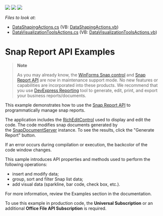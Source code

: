 <!-- default badges list -->
![](https://img.shields.io/endpoint?url=https://codecentral.devexpress.com/api/v1/VersionRange/128608937/22.1.3%2B)
[![](https://img.shields.io/badge/Open_in_DevExpress_Support_Center-FF7200?style=flat-square&logo=DevExpress&logoColor=white)](https://supportcenter.devexpress.com/ticket/details/T429162)
[![](https://img.shields.io/badge/📖_How_to_use_DevExpress_Examples-e9f6fc?style=flat-square)](https://docs.devexpress.com/GeneralInformation/403183)
<!-- default badges end -->
<!-- default file list -->
*Files to look at*:

* [DataShapingActions.cs](./CS/SnapServerExamples/CodeExamples/DataShapingActions.cs) (VB: [DataShapingActions.vb](./VB/SnapServerExamples/CodeExamples/DataShapingActions.vb))
* [DataVisualizationToolsActions.cs](./CS/SnapServerExamples/CodeExamples/DataVisualizationToolsActions.cs) (VB: [DataVisualizationToolsActions.vb](./VB/SnapServerExamples/CodeExamples/DataVisualizationToolsActions.vb))
<!-- default file list end -->
# Snap Report API Examples

> **Note**
>
> As you may already know, the [WinForms Snap control](https://docs.devexpress.com/WindowsForms/11373/controls-and-libraries/snap) and [Snap Report API](https://docs.devexpress.com/OfficeFileAPI/15188/snap-report-api) are now in maintenance support mode. No new features or capabilities are incorporated into these products. We recommend that you use [DevExpress Reporting](https://docs.devexpress.com/XtraReports/2162/reporting) tool to generate, edit, print, and export your business reports/documents.

This example demonstrates how to use the [Snap Report API](https://docs.devexpress.com/OfficeFileAPI/15188/snap-report-api?v=21.2) to programmatically manage snap reports.  

The application includes the [RichEditControl](https://docs.devexpress.com/WindowsForms/6975/controls-and-libraries/rich-text-editor/product-information/included-components?v=21.2) used to display and edit the code. The code modifies snap documents generated by the [SnapDocumentServer](https://docs.devexpress.com/OfficeFileAPI/DevExpress.Snap.SnapDocumentServer?v=21.2) instance. To see the results, click the "Generate Report" button.   

If an error occurs during compilation or execution, the backcolor of the code window changes.  

This sample introduces API properties and methods used to perform the following operations:

* insert and modify data; 
* group, sort and filter Snap list data; 
* add visual data (sparkline, bar code, check box, etc.).  

For more information, review the Examples section in the documentation.

To use this example in production code, the **Universal Subscription** or an additional **Office File API Subscription** is required.
